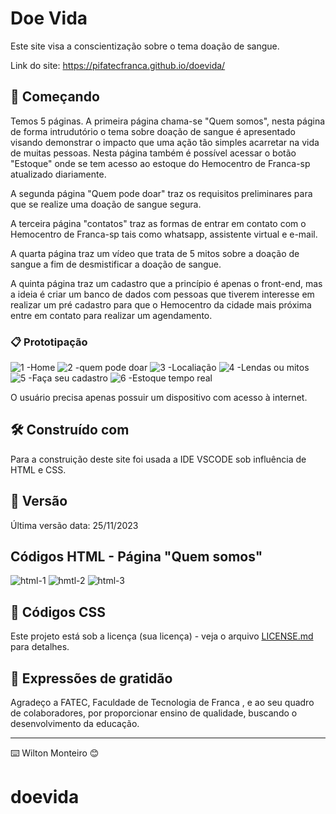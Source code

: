 # Doe Vida

Este site visa a conscientização sobre o tema doação de sangue.


Link do site: https://pifatecfranca.github.io/doevida/
## 🚀 Começando

Temos 5 páginas.
A primeira página chama-se "Quem somos", nesta página de forma intrudutório o tema sobre doação de sangue é 
apresentado visando demonstrar o impacto que uma ação tão simples acarretar na vida de muitas pessoas. Nesta página também 
é possível acessar o botão "Estoque" onde se tem acesso ao estoque do Hemocentro de Franca-sp atualizado diariamente.

A segunda página "Quem pode doar" traz os requisitos preliminares para que se realize uma doação de sangue segura.

A terceira página "contatos" traz as formas de entrar em contato com o Hemocentro de Franca-sp tais como whatsapp, assistente virtual e e-mail.

A quarta página traz um vídeo que trata de 5 mitos sobre a doação de sangue a fim de desmistificar a doação de sangue.

A quinta página traz um cadastro que a princípio é apenas o front-end, mas a ideia é criar um banco de dados com pessoas que tiverem interesse em 
realizar um pré cadastro para que o Hemocentro da cidade mais próxima entre em contato para realizar um agendamento.


### 📋 Prototipação 

![1 -Home](https://github.com/pifatecfranca/doevida/assets/151988227/4bb593f0-210b-4641-87de-829798accd26)
![2 -quem pode doar](https://github.com/pifatecfranca/doevida/assets/151988227/8ed7592d-0351-4440-9a85-945cb2438685)
![3 -Localiação](https://github.com/pifatecfranca/doevida/assets/151988227/9ce6298e-56df-4ea4-9c3f-84c9847de364)
![4 -Lendas ou mitos](https://github.com/pifatecfranca/doevida/assets/151988227/1d178bcb-b313-47b0-8e72-fa8b1e72533f)
![5 -Faça seu cadastro](https://github.com/pifatecfranca/doevida/assets/151988227/66bea81e-948c-4913-8bda-1b9b1557e309)
![6 -Estoque tempo real](https://github.com/pifatecfranca/doevida/assets/151988227/c409ec0e-3583-4f20-bad0-a9c8c5d8f6a0)

O usuário precisa apenas possuir um dispositivo com acesso à internet.


## 🛠️ Construído com

Para a construição deste site foi usada a IDE VSCODE sob influência de HTML e CSS.

## 📌 Versão

Última versão data: 25/11/2023


##                 Códigos HTML - Página "Quem somos"

![html-1](https://github.com/pifatecfranca/doevida/assets/151988227/edd49de5-c697-4bda-9142-006940ed0daf)
![hmtl-2](https://github.com/pifatecfranca/doevida/assets/151988227/542ef2da-ec05-4568-b59c-66af60997e59)
![html-3](https://github.com/pifatecfranca/doevida/assets/151988227/ac264b06-c54e-4ebb-8257-49a51247560b)


## 📄 Códigos CSS 





Este projeto está sob a licença (sua licença) - veja o arquivo [LICENSE.md](https://github.com/Wilton-Monteiro/site/blob/main/LICENSE) para detalhes.

## 🎁 Expressões de gratidão

Agradeço a FATEC, Faculdade de Tecnologia de Franca , e ao seu quadro de  colaboradores, 
por proporcionar ensino de qualidade, buscando o desenvolvimento da educação. 


---
⌨️ Wilton Monteiro 😊
# doevida
